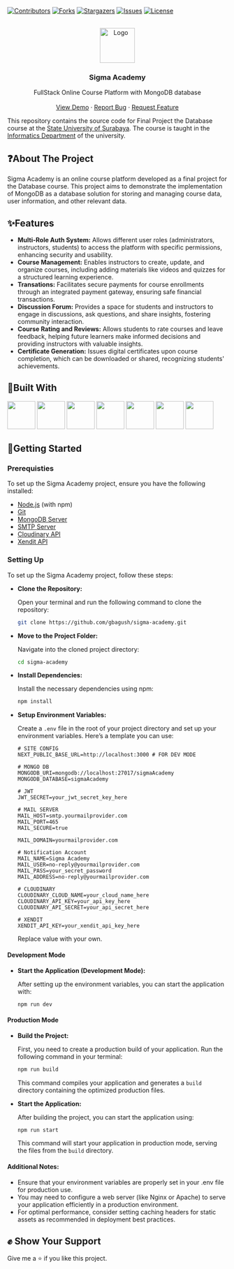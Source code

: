 [![Contributors][contributors-shield]][contributors-url]
[![Forks][forks-shield]][forks-url]
[![Stargazers][stars-shield]][stars-url]
[![Issues][issues-shield]][issues-url]
[![License][license-shield]][license-url]

<br />
<div align="center">
  <a href="https://sigmaacademy.my.id/">
    <img src="https://sigmaacademy.my.id/icon.png" alt="Logo" width="80" height="80">
  </a>

  <h3 align="center">Sigma Academy</h3>

  <p align="center">
    FullStack Online Course Platform with MongoDB database
    <br />
    <br />
    <a href="https://sigmaacademy.my.id">View Demo</a>
    ·
    <a href="https://github.com/gbagush/sigma-academy/issues/new?labels=bug&template=bug-report---.md">Report Bug</a>
    ·
    <a href="https://github.com/gbagush/sigma-academy/issues/new?labels=enhancement&template=feature-request---.md">Request Feature</a>
  </p>
</div>

This repository contains the source code for Final Project the Database course at the [State University of Surabaya](https://www.unesa.ac.id/). The course is taught in the [Informatics Department](https://ti.ft.unesa.ac.id/) of the university.

<!-- ABOUT THE PROJECT -->

## ❓About The Project

Sigma Academy is an online course platform developed as a final project for the Database course. This project aims to demonstrate the implementation of MongoDB as a database solution for storing and managing course data, user information, and other relevant data.

## ✨Features

- **Multi-Role Auth System:** Allows different user roles (administrators, instructors, students) to access the platform with specific permissions, enhancing security and usability.
- **Course Management:** Enables instructors to create, update, and organize courses, including adding materials like videos and quizzes for a structured learning experience.
- **Transations:** Facilitates secure payments for course enrollments through an integrated payment gateway, ensuring safe financial transactions.
- **Discussion Forum:** Provides a space for students and instructors to engage in discussions, ask questions, and share insights, fostering community interaction.
- **Course Rating and Reviews:** Allows students to rate courses and leave feedback, helping future learners make informed decisions and providing instructors with valuable insights.
- **Certificate Generation:** Issues digital certificates upon course completion, which can be downloaded or shared, recognizing students' achievements.

## 🔧Built With

<img src="https://skillicons.dev/icons?i=mongodb" width="64">
<img src="https://skillicons.dev/icons?i=nodejs" width="64">
<img src="https://skillicons.dev/icons?i=typescript" width="64">
<img src="https://skillicons.dev/icons?i=nextjs" width="64">
<img src="https://skillicons.dev/icons?i=tailwind" width="64">
<img src="https://github.com/user-attachments/assets/9027732b-de8c-4c4b-a065-235e15e33e5e" width="64">
<img src="https://github.com/user-attachments/assets/e4bd419a-2a4a-459a-ba9a-d3324e693c4d" width="64">

## 🚀Getting Started

### Prerequisties

To set up the Sigma Academy project, ensure you have the following installed:

- [Node.js](https://nodejs.org/en) (with npm)
- [Git](https://git-scm.com/)
- [MongoDB Server](https://www.mongodb.com/)
- [SMTP Server](https://aws.amazon.com/id/what-is/smtp/)
- [Cloudinary API](https://cloudinary.com/)
- [Xendit API](https://www.xendit.co/)

### Setting Up

To set up the Sigma Academy project, follow these steps:

- **Clone the Repository:**

  Open your terminal and run the following command to clone the repository:

  ```bash
  git clone https://github.com/gbagush/sigma-academy.git
  ```

- **Move to the Project Folder:**

  Navigate into the cloned project directory:

  ```bash
  cd sigma-academy
  ```

- **Install Dependencies:**

  Install the necessary dependencies using npm:

  ```bash
  npm install
  ```

- **Setup Environment Variables:**

  Create a `.env` file in the root of your project directory and set up your environment variables. Here’s a template you can use:

  ```
  # SITE CONFIG
  NEXT_PUBLIC_BASE_URL=http://localhost:3000 # FOR DEV MODE

  # MONGO DB
  MONGODB_URI=mongodb://localhost:27017/sigmaAcademy
  MONGODB_DATABASE=sigmaAcademy

  # JWT
  JWT_SECRET=your_jwt_secret_key_here

  # MAIL SERVER
  MAIL_HOST=smtp.yourmailprovider.com
  MAIL_PORT=465
  MAIL_SECURE=true

  MAIL_DOMAIN=yourmailprovider.com

  # Notification Account
  MAIL_NAME=Sigma Academy
  MAIL_USER=no-reply@yourmailprovider.com
  MAIL_PASS=your_secret_password
  MAIL_ADDRESS=no-reply@yourmailprovider.com

  # CLOUDINARY
  CLOUDINARY_CLOUD_NAME=your_cloud_name_here
  CLOUDINARY_API_KEY=your_api_key_here
  CLOUDINARY_API_SECRET=your_api_secret_here

  # XENDIT
  XENDIT_API_KEY=your_xendit_api_key_here
  ```

  Replace value with your own.

#### Development Mode

- **Start the Application (Development Mode):**

  After setting up the environment variables, you can start the application with:

  ```bash
  npm run dev
  ```

#### Production Mode

- **Build the Project:**

  First, you need to create a production build of your application. Run the following command in your terminal:

  ```bash
  npm run build
  ```

  This command compiles your application and generates a `build` directory containing the optimized production files.

- **Start the Application:**

  After building the project, you can start the application using:

  ```bash
  npm run start
  ```

  This command will start your application in production mode, serving the files from the `build` directory.

#### Additional Notes:

- Ensure that your environment variables are properly set in your .env file for production use.
- You may need to configure a web server (like Nginx or Apache) to serve your application efficiently in a production environment.
- For optimal performance, consider setting caching headers for static assets as recommended in deployment best practices.

## ✊ Show Your Support

Give me a ⭐ if you like this project.

[contributors-shield]: https://img.shields.io/github/contributors/gbagush/sigma-academy.svg?style=for-the-badge
[contributors-url]: https://github.com/gbagush/sigma-academy/graphs/contributors
[forks-shield]: https://img.shields.io/github/forks/gbagush/sigma-academy.svg?style=for-the-badge
[forks-url]: https://github.com/gbagush/sigma-academy/network/members
[stars-shield]: https://img.shields.io/github/stars/gbagush/sigma-academy.svg?style=for-the-badge
[stars-url]: https://github.com/gbagush/sigma-academy/stargazers
[issues-shield]: https://img.shields.io/github/issues/gbagush/sigma-academy.svg?style=for-the-badge
[issues-url]: https://github.com/gbagush/sigma-academy/issues
[license-shield]: https://img.shields.io/github/license/gbagush/sigma-academy.svg?style=for-the-badge
[license-url]: https://github.com/gbagush/sigma-academy/blob/master/LICENSE.txt
